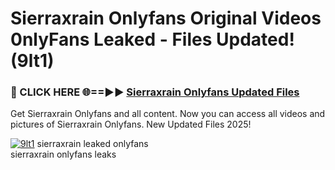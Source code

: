 # Sierraxrain Onlyfans Original Videos 0nlyFans Leaked - Files Updated! (9lt1)

<h3>🔴 CLICK HERE 🌐==►► <a href="https://tinyurl.com/3hn5wdd3" rel="nofollow">Sierraxrain Onlyfans Updated Files</a></h3>

Get Sierraxrain Onlyfans and all content. Now you can access all videos and pictures of Sierraxrain Onlyfans. New Updated Files 2025!

[![9lt1](https://i.imgur.com/4HnBqBT.gif)](https://tinyurl.com/3hn5wdd3)
sierraxrain leaked onlyfans<br>
sierraxrain onlyfans leaks